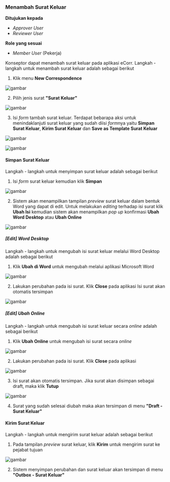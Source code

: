 ### Menambah Surat Keluar

**Ditujukan kepada**

- *Approver User*
- *Reviewer User*

**Role yang sesuai**

- *Member User* (Pekerja)

Konseptor dapat menambah surat keluar pada aplikasi eCorr. Langkah - langkah untuk menambah surat keluar adalah sebagai berikut

1. Klik menu **New Correspondence**

![gambar](SC_Surat_Keluar/SK02.png)

2. Pilih jenis surat **"Surat Keluar"**

![gambar](SC_Surat_Keluar/SK03.png)

3. Isi *form* tambah surat keluar. Terdapat bebarapa aksi untuk menindaklanjuti surat keluar yang sudah diisi *form*nya yaitu **Simpan Surat Keluar**, **Kirim Surat Keluar** dan **Save as Template Surat Keluar**

![gambar](SC_Surat_Keluar/SK04.png)

![gambar](SC_Surat_Keluar/SK05.png)

#### Simpan Surat Keluar

Langkah - langkah untuk menyimpan surat keluar adalah sebagai berikut

1. Isi *form* surat keluar kemudian klik **Simpan**

![gambar](SC_Surat_Keluar/SK06.png)

2. Sistem akan menampilkan tampilan *preview* surat keluar dalam bentuk Word yang dapat di edit. Untuk melakukan *editing* terhadap isi surat klik **Ubah Isi** kemudian sistem akan menampilkan *pop up* konfirmasi **Ubah Word Desktop** atau **Ubah Online**

![gambar](SC_Surat_Keluar/SK07.png)

##### [Edit] Word Desktop

Langkah - langkah untuk mengubah isi surat keluar melalui Word Desktop adalah sebagai berikut

1. Klik **Ubah di Word** untuk mengubah melalui aplikasi Microsoft Word

![gambar](SC_Surat_Keluar/SK08.png)

2. Lakukan perubahan pada isi surat. Klik **Close** pada aplikasi Isi surat akan otomatis tersimpan

![gambar](SC_Surat_Keluar/SK09.png)

##### [Edit] Ubah Online

Langkah - langkah untuk mengubah isi surat keluar secara *online* adalah sebagai berikut

1. Klik **Ubah Online** untuk mengubah isi surat secara *online*

![gambar](SC_Surat_Keluar/SK10.png)

2. Lakukan perubahan pada isi surat. Klik **Close** pada aplikasi

![gambar](SC_Surat_Keluar/SK11.png)

3. Isi surat akan otomatis tersimpan. Jika surat akan disimpan sebagai draft, maka klik **Tutup**  

![gambar](SC_Surat_Keluar/SK12.png)

4. Surat yang sudah selesai diubah maka akan tersimpan di menu **"Draft - Surat Keluar"**

#### Kirim Surat Keluar

Langkah - langkah untuk mengirim surat keluar adalah sebagai berikut

1. Pada tampilan *preview* surat keluar, klik **Kirim** untuk mengirim surat ke pejabat tujuan

![gambar](SC_Surat_Keluar/SK13.png)

2. Sistem menyimpan perubahan dan surat keluar akan tersimpan di menu **"Outbox - Surat Keluar"**
